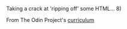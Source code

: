 Taking a crack at 'ripping off' some HTML... 8)

From The Odin Project's [curriculum](http://www.theodinproject.com/courses/web-development-101/lessons/html-css)